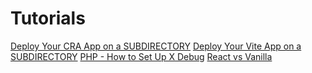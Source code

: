 # Tutorials

[Deploy Your CRA App on a SUBDIRECTORY](./Deploy-Your-CRA-App.md)
[Deploy Your Vite App on a SUBDIRECTORY](./Deploy-Your-Vite-App.md)
[PHP - How to Set Up X Debug](./PHP-How-To-Set-Up-X-Debug.md)
[React vs Vanilla](./React_vs_Vanilla.md)